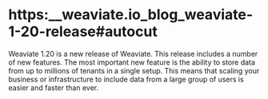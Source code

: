 # https:\_\_weaviate.io_blog_weaviate-1-20-release#autocut

Weaviate 1.20 is a new release of Weaviate. This release includes a number of new features. The most important new feature is the ability to store data from up to millions of tenants in a single setup. This means that scaling your business or infrastructure to include data from a large group of users is easier and faster than ever.
